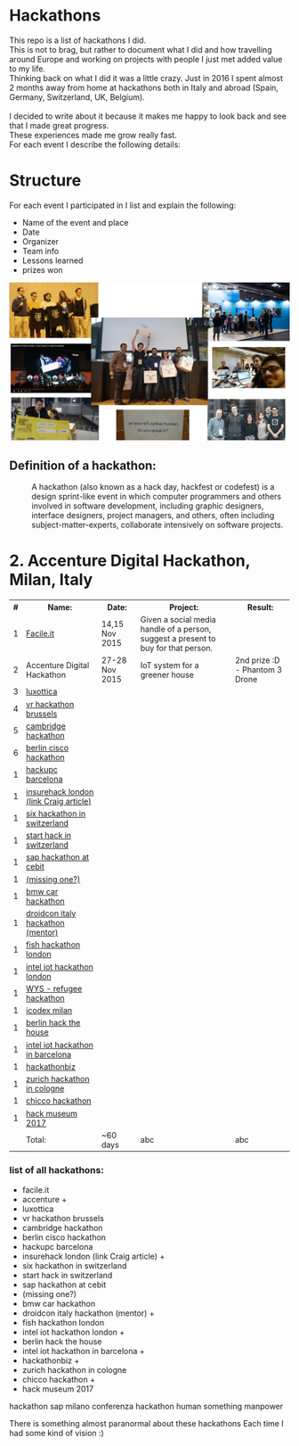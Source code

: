 # Hackathons

This repo is a list of hackathons I did. <br />
This is not to brag, but rather to document what I did and how travelling around Europe and working on projects with people
I just met added value to my life. <br />
Thinking back on what I did it was a little crazy. Just in 2016 I spent almost 2 months away from home at hackathons 
both in Italy and abroad (Spain, Germany, Switzerland, UK, Belgium). <br />
<br />
I decided to write about it because it makes me happy to look back and see that I made great progress.<br />
These experiences made me grow really fast.
<br />
For each event I describe the following details:



# Structure
For each event I participated in I list and explain the following:
* Name of the event and place
* Date
* Organizer
* Team info
* Lessons learned
* prizes won

![My attempt to do a creative collage](/media/hackathons_cover.png)

## Definition of a hackathon:
<dl>
    <dt></dt>
    <dd>A hackathon (also known as a hack day, hackfest or codefest) is a design sprint-like event in which computer programmers and others involved in software development, including graphic designers, interface designers, project managers, and others, often including subject-matter-experts, collaborate intensively on software projects.</dd>
</dl>


# 2. Accenture Digital Hackathon, Milan, Italy


<table>
    <tr>
        <th>#</th>
        <th>Name:</th>
        <th>Date:</th>
        <th>Project:</th>
        <th>Result:</th>
    </tr>
    <tr>
        <td>1</td>
        <td><a href="events/h01_facile_it/">Facile.it</a></td>
        <td>14,15 Nov 2015</td>
        <td>Given a social media handle of a person, suggest a present to buy for that person.</td>
        <td></td>
    </tr>
    <tr>
        <td>2</td>
        <td>Accenture Digital Hackathon</td>
        <td>27-28 Nov 2015</td>
        <td>IoT system for a greener house</td>
        <td>2nd prize :D - Phantom 3 Drone</td>
    </tr>
    <tr>
        <td>3</td>
        <td><a href="#">luxottica</a></td>
        <td></td>
        <td></td>
        <td></td>
    </tr>
    <tr>
        <td>4</td>
        <td><a href="#">vr hackathon brussels</a></td>
        <td></td>
        <td></td>
        <td></td>
    </tr>
    <tr>
        <td>5</td>
        <td><a href="#">cambridge hackathon</a></td>
        <td></td>
        <td></td>
    <td></td>
    </tr>
    <tr>
        <td>6</td>
        <td><a href="#">berlin cisco hackathon</a></td>
        <td></td>
        <td></td>
        <td></td>
    </tr>
    <tr>
        <td>1</td>
        <td><a href="#">hackupc barcelona</a></td>
        <td></td>
        <td></td>
        <td></td>
    </tr>
    <tr>
    <td>1</td>
        <td><a href="#">insurehack london (link Craig article)</a></td>
        <td></td>
        <td></td>
        <td></td>
    </tr>
    <tr>
    <td>1</td>
        <td><a href="#">six hackathon in switzerland</a></td>
        <td></td>
        <td></td>
        <td></td>
    </tr>
    <tr>
    <td>1</td>
        <td><a href="#">start hack in switzerland</a></td>
        <td></td>
        <td></td>
        <td></td>
    </tr>
    <tr>
    <td>1</td>
        <td><a href="#">sap hackathon at cebit</a></td>
        <td></td>
        <td></td>
        <td></td>
    </tr>
    <tr>
    <td>1</td>
        <td><a href="#">(missing one?)</a></td>
        <td></td>
        <td></td>
        <td></td>
    </tr>
    <tr>
    <td>1</td>
        <td><a href="#">bmw car hackathon</a></td>
        <td></td>
        <td></td>
        <td></td>
    </tr>
    <tr>
    <td>1</td>
        <td><a href="#">droidcon italy hackathon (mentor)</a></td>
        <td></td>
        <td></td>
        <td></td>
    </tr>
    <tr>
    <td>1</td>
        <td><a href="#">fish hackathon london</a></td>
        <td></td>
        <td></td>
        <td></td>
    </tr>
    <tr>
    <td>1</td>
        <td><a href="#">intel iot hackathon london</a></td>
        <td></td>
        <td></td>
        <td></td>
    </tr>
    <tr>
    <td>1</td>
        <td><a href="#">WYS - refugee hackathon</a></td>
        <td></td>
        <td></td>
        <td></td>
    </tr>
    <tr>
    <td>1</td>
        <td><a href="#">icodex milan</a></td>
        <td></td>
        <td></td>
        <td></td>
    </tr>
    <tr>
    <td>1</td>
        <td><a href="#">berlin hack the house</a></td>
        <td></td>
        <td></td>
        <td></td>
    </tr>
    <tr>
    <td>1</td>
        <td><a href="#">intel iot hackathon in barcelona</a></td>
        <td></td>
        <td></td>
        <td></td>
    </tr>
    <tr>
    <td>1</td>
        <td><a href="#">hackathonbiz</a></td>
        <td></td>
        <td></td>
        <td></td>
    </tr>
    <tr>
    <td>1</td>
        <td><a href="#">zurich hackathon in cologne</a></td>
        <td></td>
        <td></td>
        <td></td>
    </tr>
    <tr>
    <td>1</td>
        <td><a href="#">chicco hackathon</a></td>
        <td></td>
        <td></td>
        <td></td>
    </tr>
    <tr>
    <td>1</td>
        <td><a href="#">hack museum 2017</a></td>
        <td></td>
        <td></td>
        <td></td>
    </tr>
    <td><br /></td>
        <td>Total:</td>
        <td>~60 days</td>
        <td>abc</td>
        <td>abc</td>
    </tr>
</table>

### list of all hackathons:
* facile.it
* accenture +
* luxottica
* vr hackathon brussels
* cambridge hackathon
* berlin cisco hackathon
* hackupc barcelona
* insurehack london (link Craig article) +
* six hackathon in switzerland
* start hack in switzerland
* sap hackathon at cebit
* (missing one?)
* bmw car hackathon
* droidcon italy hackathon (mentor) +
* fish hackathon london
* intel iot hackathon london +
* berlin hack the house
* intel iot hackathon in barcelona +
* hackathonbiz +
* zurich hackathon in cologne
* chicco hackathon +
* hack museum 2017

hackathon sap milano conferenza
hackathon human something manpower


There is something almost paranormal about these hackathons
Each time I had some kind of vision :)
